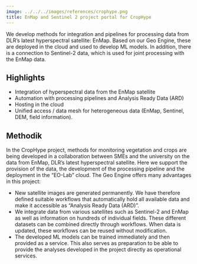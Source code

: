 ```yaml
---
image: ../../../images/references/crophype.png
title: EnMap and Sentinel 2 project portal for CropHype
---
```


We develop methods for integration and pipelines for processing data from DLR’s latest hyperspectral satellite: EnMap. Based on our Geo Engine, these are deployed in the cloud and used to develop ML models. In addition, there is a connection to Sentinel-2 data, which is used for joint processing with the EnMap data.

## Highlights

- Integration of hyperspectral data from the EnMap satellite
- Automation with processing pipelines and Analysis Ready Data (ARD)
- Hosting in the cloud
- Unified access / data mesh for heterogeneous data (EnMap, Sentinel, DEM, field information).

## Methodik

In the CropHype project, methods for monitoring vegetation and crops are being developed in a collaboration between SMEs and the university on the data from EnMap, DLR’s latest hyperspectral satellite. Here we support the provision of the data, the development of the processing pipeline and the deployment in the “EO-Lab” cloud. The Geo Engine offers many advantages in this project:

- New satellite images are generated permanently. We have therefore defined suitable workflows that automatically hold all available data and make it accessible as “Analysis Ready Data (ARD)”.
- We integrate data from various satellites such as Sentinel-2 and EnMap as well as information on hundreds of individual fields. These different datasets can be combined directly through workflows. When data is updated, these workflows can be reused without modification.
- The developed ML models can be trained immediately and then provided as a service. This also serves as preparation to be able to provide the analyses developed in the project directly as operational services.
